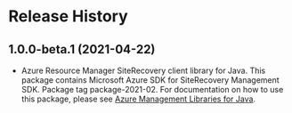 # Release History

## 1.0.0-beta.1 (2021-04-22)

- Azure Resource Manager SiteRecovery client library for Java. This package contains Microsoft Azure SDK for SiteRecovery Management SDK.  Package tag package-2021-02. For documentation on how to use this package, please see [Azure Management Libraries for Java](https://aka.ms/azsdk/java/mgmt).
